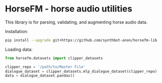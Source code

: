 # HorseFM - horse audio utilities
This library is for parsing, validating, and augmenting horse audio data.

Installation:
```bash
pip install --upgrade git+https://github.com/synthbot-anon/horsefm-lib
```

Loading data:
```python
from horsefm.datasets import clipper_datasets

clipper_repo = '/path/to/Master File'
dialogue_dataset = clipper_datasets.mlp_dialogue_dataset(clipper_repo)
data = dialogue_dataset.pandas()
```